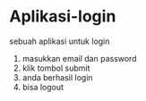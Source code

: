 # Aplikasi-login
sebuah aplikasi untuk login 
1. masukkan email dan password
2. klik tombol submit 
3. anda berhasil login
4. bisa logout
